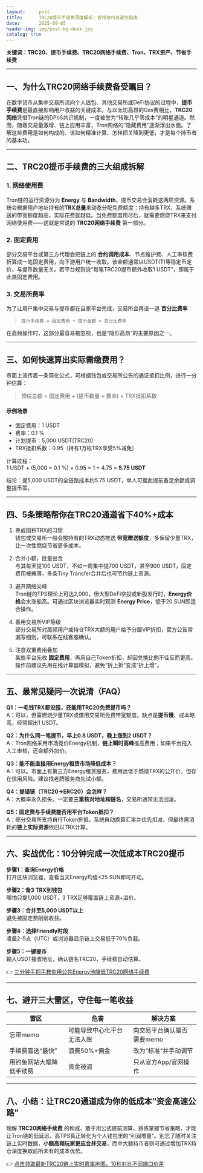 ```yaml
---
layout:     post
title:      TRC20提币手续费深度解析：省钱技巧与避坑指南
date:       2025-09-05
header-img: img/post-bg-desk.jpg
catalog: true
---
```


**关键词：TRC20、提币手续费、TRC20网络手续费、Tron、TRX资产、节省手续费**

---

## 一、为什么TRC20网络手续费备受瞩目？

在数字货币从集中交易所流向个人钱包、其他交易所或DeFi协议的过程中，**提币手续费**是最直接影响用户收益的关键成本。与以太坊高昂的Gas费相比，**TRC20网络**凭借Tron链的DPoS共识机制，一度被誉为“转账几乎零成本”的明星通道。然而，随着交易量激增、链上应用丰富，Tron网络的“隐藏费用”逐渐浮出水面。了解这些费用是如何构成的、该如何精准计算、怎样把关降到更低，才是每个持币者的基本功。

---

## 二、TRC20提币手续费的三大组成拆解

### 1. 网络使用费  
Tron链的运行资源分为 **Energy** 与 **Bandwidth**，提币交易会消耗这两项资源。系统会根据用户地址持有的**TRX总量**来动态分配免费额度：持有越多TRX，系统赠送的带宽额度越高，实际花费就越低。当免费额度用尽后，就需要燃烧TRX来支付网络使用费——这就是常说的 **TRC20网络手续费** 第一部分。

### 2. 固定费用  
部分交易平台或第三方代理会把链上的 **合约调用成本**、节点维护费、人工审核费折算成一笔固定费用，向下游用户统一收取。该金额通常以USDT(T)等稳定币定价，与提币数量无关。若平台规则说“每笔TRC20提币额外收取1 USDT”，即属于此类固定费用。

### 3. 交易所费率  
为了让用户集中交易与提币都在自家平台完成，交易所会再设一道 **百分比费率**：  
> `提币手续费 = 固定费用 + 提币金额 × 百分比费率`  

在高频操作时，这部分最容易被忽视，也是“隐形高昂”的主要原因之一。

---

## 三、如何快速算出实际需缴费用？

市面上流传着一条简化公式，可根据钱包或交易所公告的通证抵扣比例，进行一分钟估算：

> 预估总额 = 固定费用 + (提币数量 × 费率) × TRX抵扣系数

#### 示例场景  
- 固定费用：1 USDT  
- 费率：0.1 %  
- 计划提币：5,000 USDT(TRC20)  
- TRX抵扣系数：0.95（持有1万枚TRX享受5%减免）

计算过程：  
1 USDT + (5,000 × 0.1 %) × 0.95 = 1 + 4.75 = **5.75 USDT**

结论：提5,000 USDT的全链路成本约5.75 USDT，单人可据此提前备足余额或调整提币策。

---

## 四、5条策略帮你在TRC20通道省下40%+成本

1. 养成囤积TRX的习惯  
   钱包或交易所一般会按持有的TRX动态推送 **带宽赠送额度**，多保留少量TRX，比一次性燃烧节省更多成本。

2. 合并小额，批量出金  
   与其每天提100 USDT，不如一周集中提700 USDT，甚至900 USDT，固定费用被摊薄，多条Tiny Transfer合并后也可节约链上资源。

3. 避开网络尖峰  
   Tron链的T​​PS理论上可达2,000，但大型DeFi空投或新股发行时，**Energy价格**会水涨船高。可通过区块浏览器实时观测 **Energy Price**，低于20 SUN即适合操作。

4. 善用交易所VIP等级  
   部分交易所对高频用户或持仓TRX大额的用户给予分层VIP折扣，官方公告常漏写细则，可联系在线客服确认。

5. 注意双重费用叠加  
   某些平台先收 **固定费用**，再用自己Token折扣，却因兑换比例不佳反而更高。操作前建议先用在线计算器模拟，避免“折上折”变成“折上增”。

---

## 五、最常见疑问一次说清（FAQ）

**Q1：一毛钱TRX都没囤，还能用TRC20免费提币吗？**  
A：可以，但需燃烧少量TRX或借用交易所免费带宽额度。缺点是**提币慢**、成本略高，经常超出1 USDT。

**Q2：为什么同一笔提币，早上0.8 USDT，晚上涨到2 USDT？**  
A：Tron网络采用市场竞价Energy机制，**链上瞬时高峰**推高费用；如果平台拖入人工审核，还会额外加价。

**Q3：能不能直接用Energy租赁市场降低成本？**  
A：可以。市面上有第三方Energy租赁服务，费用远低于燃烧TRX的公开价，但存在信用风险。建议找老牌服务商先试小额。

**Q4：提错链（TRC20→ERC20）会怎样？**  
A：大概率永久损失。一定要**三重核对地址和链名**，交易所通常无法回滚。

**Q5：固定费与手续费能否用平台Token抵扣？**  
A：部分交易所支持自行Token折抵，系统自动换算汇率并优先扣减，但最终需消耗的**链上实际资源**依旧以TRX计算。

---

## 六、实战优化：10分钟完成一次低成本TRC20提币

**步骤1：查询Energy价格**  
打开区块浏览器，查看当天Energy均值<25 SUN即可开动。

**步骤2：备3 TRX到钱包**  
哪怕只提1,000 USDT，3 TRX足够覆盖链上资源+溢价。

**步骤3：合并至5,000 USDT以上**  
避免被固定费削弱收益。

**步骤4：选择Friendly时段**  
凌晨2-5点（UTC）或浏览器显示链上交易低于70%负载。

**步骤5：一键提币**  
输入USDT接收地址，确认链名TRC20，手续费自动估算。

👉 [三分钟手把手教你用公共Energy池降低TRC20网络手续费](https://okxdog.com/)

---

## 七、避开三大雷区，守住每一笔收益

| 雷区 | 危害 | 解决方案 |
|---|---|---|
| 忘带memo | 可能导致中心化平台无法入账 | 向交易平台确认是否需要memo |
| 手续费盲选“最快” | 浪费50%+佣金 | 改为“标准”并手动调节 |
| 用钓鱼网站大幅降低手续费 | 资金被盗 | 只从官方App/官网操作 |

---

## 八、小结：让TRC20通道成为你的低成本“资金高速公路”

理解 **TRC20网络手续费** 的构成、敢于用公式提前测算、熟练掌握节省策略，才能让Tron链的低延迟、高TPS真正转化为个人钱包里的“利润增量”。别忘了随时关注链上实时数据，**小额高频玩家更应合并交易**，而中大额持币者则可通过增加TRX持仓深度换取前所未有的成本优势。

👉 [点击领取最新TRC20链上实时费率地图，10秒对比不同端口价差](https://okxdog.com/)